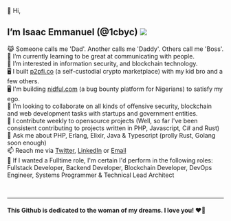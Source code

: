 👋 Hi,
## I’m Isaac Emmanuel (@1cbyc) ![](https://komarev.com/ghpvc/?username=1cbyc&color=blueviolet)

  😹 Someone calls me 'Dad'. Another calls me 'Daddy'. Others call me 'Boss'. <br>
  🌱 I’m currently learning to be great at communicating with people.<br>
  👀 I’m interested in information security, and blockchain technology.<br>
  🖥 I built [p2pfi.co](https://alpha.p2pfi.co) (a self-custodial crypto marketplace) with my kid bro and a few others.<br>
  🖥 I'm building [nidful.com](https://nidful.com) (a bug bounty platform for Nigerians) to satisfy my ego.<br>
  💞️ I’m looking to collaborate on all kinds of offensive security, blockchain and web development tasks with startups and government entities.<br>
  🔭 I contribute weekly to opensource projects (Well, so far I've been consistent contributing to projects written in PHP, Javascript, C# and Rust) <br>
  🥋 Ask me about PHP, Erlang, Elixir, Java & Typescript (prolly Rust, Golang soon enough)<br>
  📫 Reach me via [Twitter](https://twitter.com/1cbyc), [LinkedIn](https://linkedin.com/in/isaacnsisong) or [Email](mailto:ei@nsisong.com) <br>
  🥋 If I wanted a Fulltime role, I'm certain I'd perform in the following roles: Fullstack Developer, Backend Developer, Blockchain Developer, DevOps Engineer, Systems Programmer & Technical Lead Architect<br>
<!-- 👀 I even have a blog, see https://theirdaddy.com  -->

 <!-- ![Top Langs](https://github-readme-stats.vercel.app/api/top-langs/?username=1cbyc&layout=compact) -->
 <!--
 [![Ashutosh's github activity graph](https://github-readme-activity-graph.vercel.app/graph?username=1cbyc&bg_color=c8d4ff&color=0a0a9e&line=134e9e&point=003b40&area=true&hide_border=true)](https://github.com/ashutosh00710/github-readme-activity-graph)
 -->
<br><hr>

#### This Github  is dedicated to the woman of my dreams. I love you! ❤️🌹
